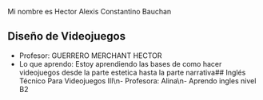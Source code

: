 Mi nombre es Hector Alexis Constantino Bauchan

## Diseño de Videojuegos
- Profesor: GUERRERO MERCHANT HECTOR 
- Lo que aprendo: Estoy aprendiendo las bases de como hacer videojuegos desde la parte estetica hasta la parte narrativa## Inglés Técnico Para Videojuegos III\n- Profesora: Alina\n- Aprendo ingles nivel B2
